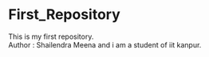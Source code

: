# First_Repository
This is my first repository.
<br>
Author : Shailendra Meena and i am a student of iit kanpur.
